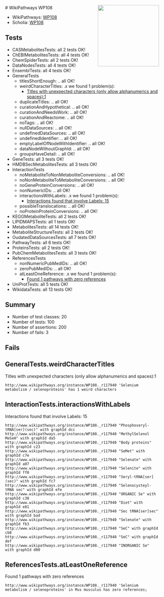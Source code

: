 <img style="float: right; width: 200px" src="https://upload.wikimedia.org/wikipedia/commons/thumb/8/83/Wplogo_with_text_500.png/640px-Wplogo_with_text_500.png" />
# WikiPathways WP108

* WikiPathways: [WP108](https://new.wikipathways.org/pathways/WP108)
* Scholia: [WP108](https://scholia.toolforge.org/wikipathways/WP108)
## Tests
* CASMetabolitesTests: all 2 tests OK!
* ChEBIMetabolitesTests: all 4 tests OK!
* ChemSpiderTests: all 2 tests OK!
* DataNodesTests: all 4 tests OK!
* EnsemblTests: all 4 tests OK!
* GeneralTests
    * titlesShortEnough: .. all OK!
    * weirdCharacterTitles: .x we found 1 problem(s):
        * [Titles with unexpected characters (only allow alphanumerics and spaces):1](#fda87b3f)
    * duplicateTitles: .. all OK!
    * curationAndHypothetical: .. all OK!
    * curationAndNeedsWork: .. all OK!
    * curationAndReactome: .. all OK!
    * noTags: .. all OK!
    * nullDataSources: .. all OK!
    * undefinedDataSources: .. all OK!
    * undefinedIdentifier: .. all OK!
    * emptyLabelOfNodeWithIdentifier: .. all OK!
    * dataNodeWithoutGraphId: .. all OK!
    * groupsHaveDetail: .. all OK!
* GeneTests: all 3 tests OK!
* HMDBSecMetabolitesTests: all 3 tests OK!
* InteractionTests
    * noMetaboliteToNonMetaboliteConversions: .. all OK!
    * noNonMetaboliteToMetaboliteConversions: .. all OK!
    * noGeneProteinConversions: .. all OK!
    * nonNumericIDs: .. all OK!
    * interactionsWithLabels: .x we found 1 problem(s):
        * [Interactions found that involve Labels: 15](#fe97a8bd)
    * possibleTranslocations: .. all OK!
    * noProteinProteinConversions: .. all OK!
* KEGGMetaboliteTests: all 2 tests OK!
* LIPIDMAPSTests: all 1 tests OK!
* MetabolitesTests: all 14 tests OK!
* MetaboliteStructureTests: all 2 tests OK!
* OudatedDataSourcesTests: all 7 tests OK!
* PathwayTests: all 6 tests OK!
* ProteinsTests: all 2 tests OK!
* PubChemMetabolitesTests: all 3 tests OK!
* ReferencesTests
    * nonNumericPubMedIDs: .. all OK!
    * zeroPubMedIDs: .. all OK!
    * atLeastOneReference: .x we found 1 problem(s):
        * [Found 1 pathways with zero references](#35eb778e)
* UniProtTests: all 5 tests OK!
* WikidataTests: all 13 tests OK!


## Summary

* Number of test classes: 20
* Number of tests: 100
* Number of assertions: 200
* Number of fails: 3

## Fails

<a name="fda87b3f" />

## GeneralTests.weirdCharacterTitles

Titles with unexpected characters (only allow alphanumerics and spaces):1
```
http://www.wikipathways.org/instance/WP108._r117940 'Selenium metabolism / selenoproteins' has 1 weird characters
```

<a name="fe97a8bd" />

## InteractionTests.interactionsWithLabels

Interactions found that involve Labels: 15
```
http://www.wikipathways.org/instance/WP108._r117940 "Phosphoseryl-tRNA[ser](sec)" with graphId dcc
http://www.wikipathways.org/instance/WP108._r117940 "MethylSelenol MeSeH" with graphId da5
http://www.wikipathways.org/instance/WP108._r117940 "Body proteins" with graphId c23
http://www.wikipathways.org/instance/WP108._r117940 "SeMet" with graphId c7e
http://www.wikipathways.org/instance/WP108._r117940 "Selenate" with graphId a07
http://www.wikipathways.org/instance/WP108._r117940 "Selenite" with graphId ff0
http://www.wikipathways.org/instance/WP108._r117940 "Seryl-tRNA[ser](sec)" with graphId fc7
http://www.wikipathways.org/instance/WP108._r117940 "Selenocysteyl-tRNA sec" with graphId efe
http://www.wikipathways.org/instance/WP108._r117940 "ORGANIC Se" with graphId c38
http://www.wikipathways.org/instance/WP108._r117940 "Diet" with graphId e81
http://www.wikipathways.org/instance/WP108._r117940 "Sec tRNA[ser]sec" with graphId bad
http://www.wikipathways.org/instance/WP108._r117940 "Selenate" with graphId fb3
http://www.wikipathways.org/instance/WP108._r117940 "SeC" with graphId cb8
http://www.wikipathways.org/instance/WP108._r117940 "SeC" with graphId def
http://www.wikipathways.org/instance/WP108._r117940 "INORGANIC Se" with graphId d00
```

<a name="35eb778e" />

## ReferencesTests.atLeastOneReference

Found 1 pathways with zero references
```
http://www.wikipathways.org/instance/WP108._r117940 'Selenium metabolism / selenoproteins' in Mus musculus has zero references; 
```

